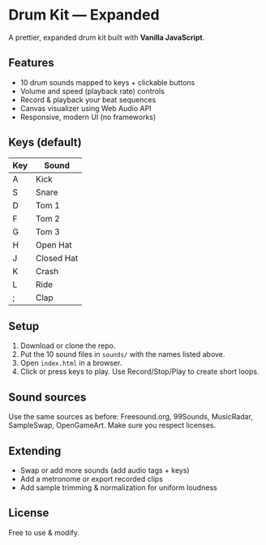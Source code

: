 # Drum Kit — Expanded

A prettier, expanded drum kit built with **Vanilla JavaScript**.

## Features
- 10 drum sounds mapped to keys + clickable buttons
- Volume and speed (playback rate) controls
- Record & playback your beat sequences
- Canvas visualizer using Web Audio API
- Responsive, modern UI (no frameworks)

## Keys (default)
| Key | Sound      |
|-----|------------|
| A   | Kick       |
| S   | Snare      |
| D   | Tom 1      |
| F   | Tom 2      |
| G   | Tom 3      |
| H   | Open Hat   |
| J   | Closed Hat |
| K   | Crash      |
| L   | Ride       |
| ;   | Clap       |

## Setup
1. Download or clone the repo.
2. Put the 10 sound files in `sounds/` with the names listed above.
3. Open `index.html` in a browser.
4. Click or press keys to play. Use Record/Stop/Play to create short loops.

## Sound sources
Use the same sources as before: Freesound.org, 99Sounds, MusicRadar, SampleSwap, OpenGameArt. Make sure you respect licenses.

## Extending
- Swap or add more sounds (add audio tags + keys)
- Add a metronome or export recorded clips
- Add sample trimming & normalization for uniform loudness

## License
Free to use & modify.
